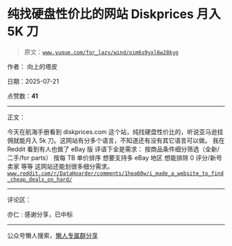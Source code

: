 # 纯找硬盘性价比的网站 Diskprices 月入 5K 刀

> 原文：[`www.yuque.com/for_lazy/wind/oim6s9yxl6w28kyg`](https://www.yuque.com/for_lazy/wind/oim6s9yxl6w28kyg)

作者： 向上的塔皮

日期：2025-07-21

点赞数：**41**

* * *

正文：

今天在航海手册看到 diskprices.com 这个站，纯找硬盘性价比的，听说亚马逊挂佣就能月入 5k
刀。这网站有分多个语言，不知道还有没有其它语言可以做。 我在 Reddit 看到有人也做了 eBay 版 评语下全是需求：
按商品条件细分筛选（全新/二手/for parts） 按每 TB 单价排序 想要支持多 eBay 地区 想能排除 0 评分/新号卖家 等等
这网站还能划很多细分需求。 [`www.reddit.com/r/DataHoarder/comments/1hea60w/i_made_a_website_to_find_cheap_deals_on_hard/`](https://www.reddit.com/r/DataHoarder/comments/1hea60w/i_made_a_website_to_find_cheap_deals_on_hard/)

* * *

评论区：

亦仁 : 感谢分享，已中标

* * *

公众号懒人搜索，[懒人专属群分享](https://lazybook.fun/#/blog/group)